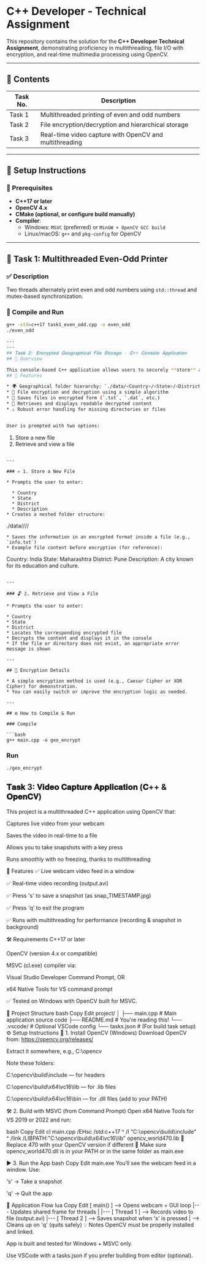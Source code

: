 # C++ Developer - Technical Assignment

This repository contains the solution for the **C++ Developer Technical Assignment**, demonstrating proficiency in multithreading, file I/O with encryption, and real-time multimedia processing using OpenCV.

---

## 📁 Contents

| Task No. | Description |
|----------|-------------|
| Task 1   | Multithreaded printing of even and odd numbers |
| Task 2   | File encryption/decryption and hierarchical storage |
| Task 3   | Real-time video capture with OpenCV and multithreading |

---

## 🔧 Setup Instructions

### 🔹 Prerequisites

- **C++17 or later**
- **OpenCV 4.x**
- **CMake (optional, or configure build manually)**
- **Compiler**:
  - Windows: `MSVC` (preferred) or `MinGW + OpenCV GCC build`
  - Linux/macOS: `g++` and `pkg-config` for OpenCV

---

## 🧵 Task 1: Multithreaded Even-Odd Printer

### ✅ Description
Two threads alternately print even and odd numbers using `std::thread` and mutex-based synchronization.

### 🔹 Compile and Run

```bash
g++ -std=c++17 task1_even_odd.cpp -o even_odd
./even_odd

---
---
## 𝐓𝐚𝐬𝐤 𝟐: 𝐄𝐧𝐜𝐫𝐲𝐩𝐭𝐞𝐝 𝐆𝐞𝐨𝐠𝐫𝐚𝐩𝐡𝐢𝐜𝐚𝐥 𝐅𝐢𝐥𝐞 𝐒𝐭𝐨𝐫𝐚𝐠𝐞 - 𝐂++ 𝐂𝐨𝐧𝐬𝐨𝐥𝐞 𝐀𝐩𝐩𝐥𝐢𝐜𝐚𝐭𝐢𝐨𝐧
## 📌 Overview

This console-based C++ application allows users to securely **store** and **retrieve** text files containing geographical and descriptive data using a **hierarchical folder structure** (Country → State → District). All file contents are **encrypted** before being saved to disk and decrypted during retrieval.
## 🚀 Features

* 🌍 Geographical folder hierarchy: `./data/<Country>/<State>/<District>/`
* 🔐 File encryption and decryption using a simple algorithm
* 📁 Saves files in encrypted form (`.txt`, `.dat`, etc.)
* 📖 Retrieves and displays readable decrypted content
* ⚠️ Robust error handling for missing directories or files


User is prompted with two options:

```
1. Store a new file
2. Retrieve and view a file
```

---

### ✍️ 1. Store a New File

* Prompts the user to enter:

  * Country
  * State
  * District
  * Description
* Creates a nested folder structure:

  ```
  ./data/<Country>/<State>/<District>/
  ```
* Saves the information in an encrypted format inside a file (e.g., `info.txt`)
* Example file content before encryption (for reference):

  ```
  Country: India
  State: Maharashtra
  District: Pune
  Description: A city known for its education and culture.
  ```

---

### 🔓 2. Retrieve and View a File

* Prompts the user to enter:

  * Country
  * State
  * District
* Locates the corresponding encrypted file
* Decrypts the content and displays it in the console
* If the file or directory does not exist, an appropriate error message is shown

---

## 🔐 Encryption Details

* A simple encryption method is used (e.g., Caesar Cipher or XOR Cipher) for demonstration.
* You can easily switch or improve the encryption logic as needed.

---

## ⚙️ How to Compile & Run

### Compile

```bash
g++ main.cpp -o geo_encrypt
```

### Run

```bash
./geo_encrypt
```


## 𝐓𝐚𝐬𝐤 3: 𝐕𝐢𝐝𝐞𝐨 𝐂𝐚𝐩𝐭𝐮𝐫𝐞 𝐀𝐩𝐩𝐥𝐢𝐜𝐚𝐭𝐢𝐨𝐧 (𝐂++ & 𝐎𝐩𝐞𝐧𝐂𝐕)
This project is a multithreaded C++ application using OpenCV that:

Captures live video from your webcam

Saves the video in real-time to a file

Allows you to take snapshots with a key press

Runs smoothly with no freezing, thanks to multithreading

🧠 Features
✅ Live webcam video feed in a window

✅ Real-time video recording (output.avi)

✅ Press 's' to save a snapshot (as snap_TIMESTAMP.jpg)

✅ Press 'q' to exit the program

✅ Runs with multithreading for performance (recording & snapshot in background)

🛠️ Requirements
C++17 or later

OpenCV (version 4.x or compatible)

MSVC (cl.exe) compiler via:

Visual Studio Developer Command Prompt, OR

x64 Native Tools for VS command prompt

✅ Tested on Windows with OpenCV built for MSVC.

📂 Project Structure
bash
Copy
Edit
project/
│
├── main.cpp          # Main application source code
├── README.md         # You're reading this!
└── .vscode/          # Optional VSCode config
    └── tasks.json    # (For build task setup)
⚙️ Setup Instructions
🔁 1. Install OpenCV (Windows)
Download OpenCV from: https://opencv.org/releases/

Extract it somewhere, e.g., C:\opencv

Note these folders:

C:\opencv\build\include — for headers

C:\opencv\build\x64\vc16\lib — for .lib files

C:\opencv\build\x64\vc16\bin — for .dll files (add to your PATH)

🛠️ 2. Build with MSVC (from Command Prompt)
Open x64 Native Tools for VS 2019 or 2022 and run:

bash
Copy
Edit
cl main.cpp /EHsc /std:c++17 ^
 /I "C:\opencv\build\include" ^
 /link /LIBPATH:"C:\opencv\build\x64\vc16\lib" opencv_world470.lib
🔄 Replace 470 with your OpenCV version if different
📎 Make sure opencv_world470.dll is in your PATH or in the same folder as main.exe

▶️ 3. Run the App
bash
Copy
Edit
main.exe
You’ll see the webcam feed in a window. Use:

's' → Take a snapshot

'q' → Quit the app

🧬 Application Flow
lua
Copy
Edit
[ main() ] --> Opens webcam + GUI loop
     |--- Updates shared frame for threads
     |
     |--- [ Thread 1 ] --> Records video to file (output.avi)
     |--- [ Thread 2 ] --> Saves snapshot when 's' is pressed
     |
     --> Cleans up on 'q' (quits safely)
💡 Notes
OpenCV must be properly installed and linked.

App is built and tested for Windows + MSVC only.

Use VSCode with a tasks.json if you prefer building from editor (optional).


